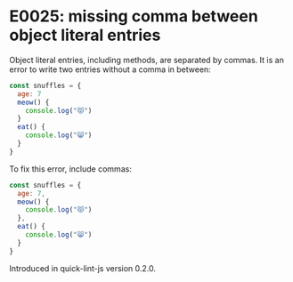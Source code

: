 # E0025: missing comma between object literal entries

Object literal entries, including methods, are separated by commas. It is an
error to write two entries without a comma in between:

```javascript
const snuffles = {
  age: 7
  meow() {
    console.log("😾")
  }
  eat() {
    console.log("😸")
  }
}
```

To fix this error, include commas:

```javascript
const snuffles = {
  age: 7,
  meow() {
    console.log("😾")
  },
  eat() {
    console.log("😸")
  }
}
```

Introduced in quick-lint-js version 0.2.0.
